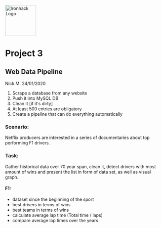 <img src="https://bit.ly/2VnXWr2" alt="Ironhack Logo" width="100"/>

# Project 3
## Web Data Pipeline

Nick M.
24/01/2020

1) Scrape a database from any website
2) Push it into MySQL DB
3) Clean it [if it's dirty]
4) At least 500 entries are obligatory
5) Create a pipeline that can do everything automatically

### Scenario:
Netflix producers are interested in a series of documentaries about top performing F1 drivers.

### Task:
Gather historical data over 70 year span, clean it, detect drivers with most amount of wins and present the list in form of data set, as well as visual graph.

#### F1:
- dataset since the beginning of the sport
- best drivers in terms of wins
- best teams in terms of wins
- calculate average lap time (Total time / laps)
- compare average lap times over the years